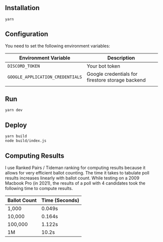 ## Installation

`yarn`

## Configuration

You need to set the following environment variables:

| Environment Variable             | Description                                      |
| -                                | -                                                |
| `DISCORD_TOKEN`                  | Your bot token                                   |
| `GOOGLE_APPLICATION_CREDENTIALS` | Google credentials for firestore storage backend |
|                                  |                                                  |

## Run

`yarn dev`

## Deploy

```bash
yarn build
node build/index.js
```

## Computing Results

I use Ranked Pairs / Tideman ranking for computing results because it allows for very efficient ballot counting. The time it takes to tabulate poll results increases linearly with ballot count. While testing on a 2009 Macbook Pro (in 2021), the results of a poll with 4 candidates took the following time to compute results.

| Ballot Count | Time (Seconds) |
| -            | -              |
| 1,000        | 0.049s         |
| 10,000       | 0.164s         |
| 100,000      | 1.122s         |
| 1M           | 10.2s          |
